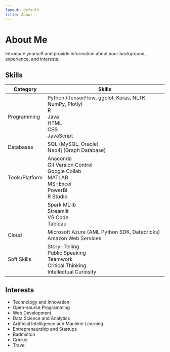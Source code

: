 ```yaml
---
layout: default
title: About
---
```


# About Me

Introduce yourself and provide information about your background, experience, and interests.

## Skills


| Category      | Skills                                                                                                     |
|---------------|------------------------------------------------------------------------------------------------------------|
| Programming   | Python (TensorFlow, ggplot, Keras, NLTK, NumPy, Plotly)<br>R<br>Java<br>HTML<br>CSS<br>JavaScript          |
| Databases     | SQL (MySQL, Oracle)<br>Neo4j (Graph Database)                                                              |
| Tools/Platform | Anaconda<br>Git Version Control<br>Google Collab<br>MATLAB<br>MS-Excel<br>PowerBI<br>R Studio              |
|               | Spark MLlib<br>Streamlit<br>VS Code<br>Tableau                                                             |
| Cloud         | Microsoft Azure (AML Python SDK, Databricks)<br>Amazon Web Services                                        |
| Soft Skills   | Story-Telling<br>Public Speaking<br>Teamwork<br>Critical Thinking<br>Intellectual Curiosity                |


## Interests

- Technology and Innovation
- Open-source Programming
- Web Development
- Data Science and Analytics
- Artificial Intelligence and Machine Learning
- Entrepreneurship and Startups
- Badminton
- Cricket
- Travel